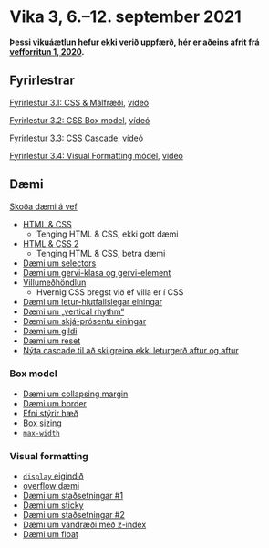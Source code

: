 # Vika 3, 6.–12. september 2021

**Þessi vikuáætlun hefur ekki verið uppfærð, hér er aðeins afrit frá [vefforritun 1, 2020](https://github.com/vefforritun/vef1-2020).**

## Fyrirlestrar

[Fyrirlestur 3.1: CSS & Málfræði](03.1.css.md), [vídeó](https://youtu.be/jU7dL2hwoJg)

[Fyrirlestur 3.2: CSS Box model](03.2.box-model.md), [vídeó](https://youtu.be/1OZ7jxJ6XKw)

[Fyrirlestur 3.3: CSS Cascade](03.3.cascade.md), [vídeó](https://youtu.be/7nutVh18hbk)

[Fyrirlestur 3.4: Visual Formatting módel](03.4.visual-formatting.md), [vídeó](https://youtu.be/WIusKOyW5G8)

## Dæmi

[Skoða dæmi á vef](https://vefforritun.github.io/vef1-2021/fyrirlestrar/03/)

* [HTML & CSS](daemi/01.html-css.html)
  * Tenging HTML & CSS, ekki gott dæmi
* [HTML & CSS 2](daemi/02.html-css.html)
  * Tenging HTML & CSS, betra dæmi
* [Dæmi um selectors](daemi/03.selectors.html)
* [Dæmi um gervi-klasa og gervi-element](daemi/04.pseudo.html)
* [Villumeðhöndlun](daemi/05.error.html)
  * Hvernig CSS bregst við ef villa er í CSS
* [Dæmi um letur-hlutfallslegar einingar](daemi/06.em.html)
* [Dæmi um „vertical rhythm“](daemi/07.vertical-rhythm.html)
* [Dæmi um skjá-prósentu einingar](daemi/08.vh-vw.html)
* [Dæmi um gildi](daemi/09.values.html)
* [Dæmi um reset](daemi/10.reset.html)
* [Nýta cascade til að skilgreina ekki leturgerð aftur og aftur](daemi/11.font-cascade.html)

### Box model

* [Dæmi um collapsing margin](daemi/box-model/01.collapsing.html)
* [Dæmi um border](daemi/box-model/02.border.html)
* [Efni stýrir hæð](daemi/box-model/03.height.html)
* [Box sizing](daemi/box-model/04.box.html)
* [`max-width`](daemi/box-model/05.max-width.html)

### Visual formatting

* [`display` eigindið](daemi/visual-formatting/01.display.html)
* [overflow dæmi](daemi/visual-formatting/02.overflow.html)
* [Dæmi um staðsetningar #1](daemi/visual-formatting/03.position.html)
* [Dæmi um sticky](daemi/visual-formatting/04.sticky.html)
* [Dæmi um staðsetningar #2](daemi/visual-formatting/05.position2.html)
* [Dæmi um vandræði með z-index](daemi/visual-formatting/06.zindex-hover.html)
* [Dæmi um float](daemi/visual-formatting/07.float.html)
